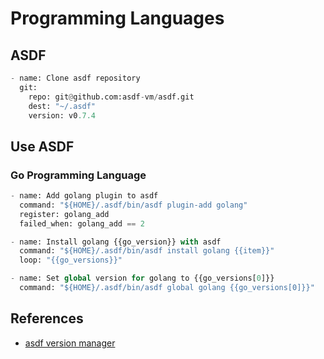 # Programming Languages

## ASDF

```python
- name: Clone asdf repository
  git:
    repo: git@github.com:asdf-vm/asdf.git
    dest: "~/.asdf"
    version: v0.7.4
```

## Use ASDF

### Go Programming Language

```python
- name: Add golang plugin to asdf
  command: "${HOME}/.asdf/bin/asdf plugin-add golang"
  register: golang_add
  failed_when: golang_add == 2

- name: Install golang {{go_version}} with asdf
  command: "${HOME}/.asdf/bin/asdf install golang {{item}}"
  loop: "{{go_versions}}"

- name: Set global version for golang to {{go_versions[0]}}
  command: "${HOME}/.asdf/bin/asdf global golang {{go_versions[0]}}"
```

## References

* [asdf version manager]()
